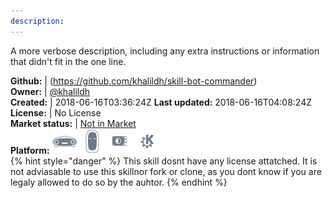```yaml
---
description: 
---
```

A more verbose description, including any extra instructions or
information that didn't fit in the one line.

**Github:** | (https://github.com/khalildh/skill-bot-commander)  
**Owner:** | [@khalildh](https://github.com/khalildh)  
**Created:** | 2018-06-16T03:36:24Z  **Last updated:** 2018-06-16T04:08:24Z  
**License:** | No License  
**Market status:** | [Not in Market](https://market.mycroft.ai/skill/)  
**Platform:**   ![](.gitbook/assets/mark-1-icon.png)  ![](.gitbook/assets/mark-2-icon.png)  ![](.gitbook/assets/picroft-icon.png)  ![](.gitbook/assets/kde.png)   
{% hint style="danger" %}
This skill dosnt have any license attatched. It is not adviasable to use this skillnor fork or clone, as you dont know if you are legaly allowed to do so by the auhtor.
{% endhint %}
